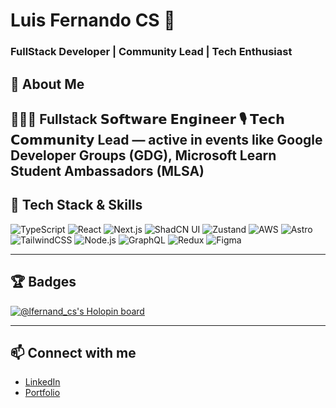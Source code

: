 # Luis Fernando CS 🚀  
### FullStack Developer | Community Lead | Tech Enthusiast

## 🤖 About Me

👨🏻‍💻 Fullstack 𝗦𝗼𝗳𝘁𝘄𝗮𝗿𝗲 𝗘𝗻𝗴𝗶𝗻𝗲𝗲𝗿 
🎙️ 𝗧𝗲𝗰𝗵 𝗖𝗼𝗺𝗺𝘂𝗻𝗶𝘁𝘆 Lead — active in events like **Google Developer Groups (GDG)**, **Microsoft Learn Student Ambassadors (MLSA)**
---

## 🚀 Tech Stack & Skills

![TypeScript](https://img.shields.io/badge/TypeScript-3178C6?style=for-the-badge&logo=typescript&logoColor=white)
![React](https://img.shields.io/badge/React-20232A?style=for-the-badge&logo=react&logoColor=61DAFB)
![Next.js](https://img.shields.io/badge/Next.js-000?style=for-the-badge&logo=next.js&logoColor=white)
![ShadCN UI](https://img.shields.io/badge/ShadCN_UI-000000?style=for-the-badge&logo=tailwindcss&logoColor=white)
![Zustand](https://img.shields.io/badge/Zustand-000000?style=for-the-badge&logo=Zustand&logoColor=white)
![AWS](https://img.shields.io/badge/AWS-232F3E?style=for-the-badge&logo=amazon-aws&logoColor=white)
![Astro](https://img.shields.io/badge/Astro-000000?style=for-the-badge&logo=astro&logoColor=white)
![TailwindCSS](https://img.shields.io/badge/Tailwind-06B6D4?style=for-the-badge&logo=tailwindcss&logoColor=white)
![Node.js](https://img.shields.io/badge/Node.js-339933?style=for-the-badge&logo=node.js&logoColor=white)
![GraphQL](https://img.shields.io/badge/GraphQL-E10098?style=for-the-badge&logo=graphql&logoColor=white)
![Redux](https://img.shields.io/badge/Redux-764ABC?style=for-the-badge&logo=redux&logoColor=white)
![Figma](https://img.shields.io/badge/Figma-F24E1E?style=for-the-badge&logo=figma&logoColor=white)

---

## 🏆 Badges

[![@lfernand_cs's Holopin board](https://holopin.me/lfernand_cs)](https://holopin.io/@lfernand_cs)

---

## 📫 Connect with me

- [LinkedIn](https://www.linkedin.com/in/luis-fernando-cs/)
- [Portfolio](https:[//your-portfolio.com](https://fernando-callisaya.tech/)) <!-- Reemplaza con tu sitio real si tienes -->

